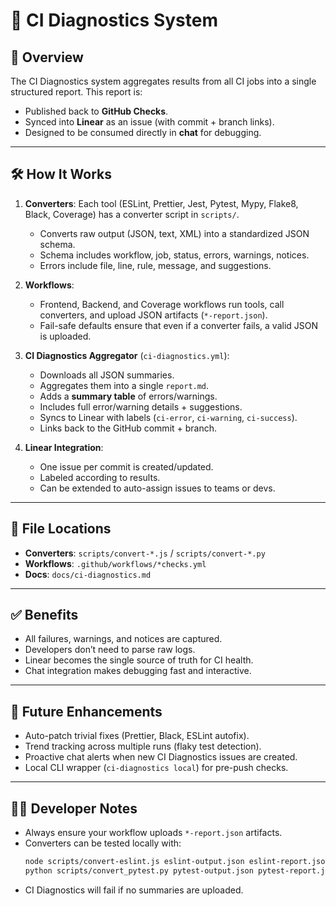 # 🧩 CI Diagnostics System

## 📌 Overview

The CI Diagnostics system aggregates results from all CI jobs into a single structured report. This report is:

- Published back to **GitHub Checks**.
- Synced into **Linear** as an issue (with commit + branch links).
- Designed to be consumed directly in **chat** for debugging.

---

## 🛠 How It Works

1. **Converters**: Each tool (ESLint, Prettier, Jest, Pytest, Mypy, Flake8, Black, Coverage) has a converter script in `scripts/`.
   - Converts raw output (JSON, text, XML) into a standardized JSON schema.
   - Schema includes workflow, job, status, errors, warnings, notices.
   - Errors include file, line, rule, message, and suggestions.

2. **Workflows**:
   - Frontend, Backend, and Coverage workflows run tools, call converters, and upload JSON artifacts (`*-report.json`).
   - Fail-safe defaults ensure that even if a converter fails, a valid JSON is uploaded.

3. **CI Diagnostics Aggregator** (`ci-diagnostics.yml`):
   - Downloads all JSON summaries.
   - Aggregates them into a single `report.md`.
   - Adds a **summary table** of errors/warnings.
   - Includes full error/warning details + suggestions.
   - Syncs to Linear with labels (`ci-error`, `ci-warning`, `ci-success`).
   - Links back to the GitHub commit + branch.

4. **Linear Integration**:
   - One issue per commit is created/updated.
   - Labeled according to results.
   - Can be extended to auto-assign issues to teams or devs.

---

## 📂 File Locations

- **Converters**: `scripts/convert-*.js` / `scripts/convert-*.py`
- **Workflows**: `.github/workflows/*checks.yml`
- **Docs**: `docs/ci-diagnostics.md`

---

## ✅ Benefits

- All failures, warnings, and notices are captured.
- Developers don’t need to parse raw logs.
- Linear becomes the single source of truth for CI health.
- Chat integration makes debugging fast and interactive.

---

## 🔮 Future Enhancements

- Auto-patch trivial fixes (Prettier, Black, ESLint autofix).
- Trend tracking across multiple runs (flaky test detection).
- Proactive chat alerts when new CI Diagnostics issues are created.
- Local CLI wrapper (`ci-diagnostics local`) for pre-push checks.

---

## 👩‍💻 Developer Notes

- Always ensure your workflow uploads `*-report.json` artifacts.
- Converters can be tested locally with:
  ```bash
  node scripts/convert-eslint.js eslint-output.json eslint-report.json
  python scripts/convert_pytest.py pytest-output.json pytest-report.json
  ```
- CI Diagnostics will fail if no summaries are uploaded.
